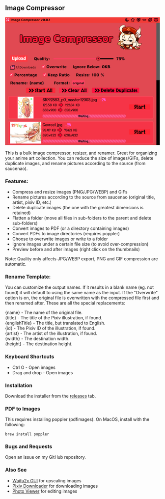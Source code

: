 ## Image Compressor

<img src="assets/images/readme.png">

This is a bulk image compressor, resizer, and renamer. Great for organizing your anime art collection. You can reduce the size of images/GIFs, delete duplicate images, and rename pictures according to the source (from saucenao).

### Features:
- Compress and resize images (PNG/JPG/WEBP) and GIFs
- Rename pictures according to the source from saucenao (original title, artist, pixiv ID, etc.)
- Delete duplicate images (the one with the greatest dimensions is retained)
- Flatten a folder (move all files in sub-folders to the parent and delete sub-folders)
- Convert images to PDF (or a directory containing images)
- Convert PDFs to image directories (requires poppler)
- Choose to overwrite images or write to a folder
- Ignore images under a certain file size (to avoid over-compression)
- Preview before and after images (right click on the thumbnails)

Note: Quality only affects JPG/WEBP export, PNG and GIF compression are automatic.

### Rename Template:
You can customize the output names. If it results in a blank name (eg. not found) it will default to using the same name as the input. If the "Overwrite" option is on, the original file is overwritten with the compressed file first and then renamed after. These are all the special replacements:

{name} - The name of the original file. \
{title} - The title of the Pixiv illustration, if found. \
{englishTitle} - The title, but translated to English. \
{id} - The Pixiv ID of the illustration, if found. \
{artist} - The artist of the illustration, if found. \
{width} - The destination width. \
{height} - The destination height.

### Keyboard Shortcuts
- Ctrl O - Open images
- Drag and drop - Open images

### Installation

Download the installer from the [releases](https://github.com/Tenpi/Image-Compressor/releases) tab.

### PDF to Images
This requires installing poppler (pdfimages). On MacOS, install with the following:
```
brew install poppler
```

### Bugs and Requests

Open an issue on my GitHub repository. 

### Also See

- [Waifu2x GUI](https://github.com/Tenpi/Waifu2x-GUI) for upscaling images
- [Pixiv Downloader](https://github.com/Tenpi/Pixiv-Downloader) for downloading images
- [Photo Viewer](https://github.com/Tenpi/Photo-Viewer) for editing images
